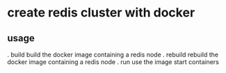 # create redis cluster with docker

## usage
  . build           build the docker image containing a redis node
  . rebuild         rebuild the docker image containing a redis node
  . run 		 use the image start containers





